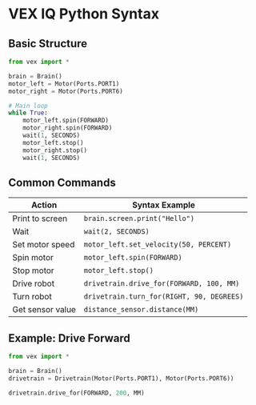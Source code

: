 # VEX IQ Python Syntax

## Basic Structure

```python
from vex import *

brain = Brain()
motor_left = Motor(Ports.PORT1)
motor_right = Motor(Ports.PORT6)

# Main loop
while True:
    motor_left.spin(FORWARD)
    motor_right.spin(FORWARD)
    wait(1, SECONDS)
    motor_left.stop()
    motor_right.stop()
    wait(1, SECONDS)
```

## Common Commands

| Action                | Syntax Example                                 |
|-----------------------|------------------------------------------------|
| Print to screen       | `brain.screen.print("Hello")`                  |
| Wait                  | `wait(2, SECONDS)`                             |
| Set motor speed       | `motor_left.set_velocity(50, PERCENT)`         |
| Spin motor            | `motor_left.spin(FORWARD)`                     |
| Stop motor            | `motor_left.stop()`                            |
| Drive robot           | `drivetrain.drive_for(FORWARD, 100, MM)`       |
| Turn robot            | `drivetrain.turn_for(RIGHT, 90, DEGREES)`      |
| Get sensor value      | `distance_sensor.distance(MM)`                 |

## Example: Drive Forward

```python
from vex import *

brain = Brain()
drivetrain = Drivetrain(Motor(Ports.PORT1), Motor(Ports.PORT6))

drivetrain.drive_for(FORWARD, 200, MM)
```
